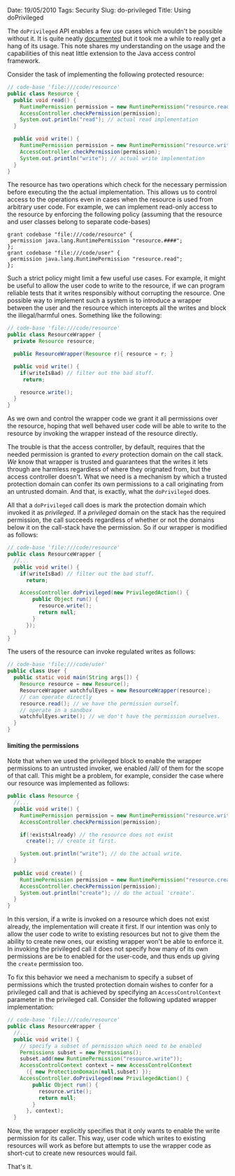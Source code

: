 Date: 19/05/2010
Tags: Security
Slug: do-privileged
Title: Using doPrivileged

The `doPrivileged` API enables a few use cases which wouldn't be possible without it.  It is quite
neatly [documented][doc] but it took me a while to really get a hang of its usage. This note shares
my understanding on the usage and the capabilities of this neat little extension to the Java access
control framework.

Consider the task of implementing the following protected resource:

``` java
// code-base 'file:///code/resource'
public class Resource {
  public void read() {
    RuntimePermission permission = new RuntimePermission("resource.read");
    AccessController.checkPermission(permission);
    System.out.println("read"); // actual read implementation 
  }

  public void write() {
    RuntimePermission permission = new RuntimePermission("resource.write");
    AccessController.checkPermission(permission);
    System.out.println("write"); // actual write implementation
  }
}
```

The resource has two operations which check for the necessary permission before executing the the
actual implementation. This allows us to control access to the operations even in cases when the
resource is used from arbitrary user code. For example, we can implement read-only access to the
resource by enforcing the following policy (assuming that the resource and user classes belong to
separate code-bases)

```
grant codebase "file:///code/resource" {
 permission java.lang.RuntimePermission "resource.####";
};
grant codebase "file:///code/user" {
 permission java.lang.RuntimePermission "resource.read";
};
```

Such a strict policy might limit a few useful use cases. For example, it might be useful to allow
the user code to write to the resource, if we can program reliable tests that it writes responsibly
without corrupting the resource. One possible way to implement such a system is to introduce a
wrapper between the user and the resource which intercepts all the writes and block the
illegal/harmful ones. Something like the following:

``` java
// code-base 'file:///code/resource'
public class ResourceWrapper {
  private Resource resource;

  public ResourceWrapper(Resource r){ resource = r; }

  public void write() {
    if(writeIsBad) // filter out the bad stuff.
     return; 

    resource.write();
  }
}
```

As we own and control the wrapper code we grant it all permissions over the resource, hoping that
well behaved user code will be able to write to the resource by invoking the wrapper instead of the
resource directly.

The trouble is that the access controller, by default, requires that the needed permission is
granted to _every_ protection domain on the call stack. _We_ know that wrapper is trusted and
guarantees that the writes it lets through are harmless regardless of where they orignated from, but
the access controller doesn't. What we need is a mechanism by which a trusted protection domain can
confer its own permissions to a call originating from an untrusted domain. And that, is exactly,
what the `doPrivileged` does.

All that a `doPrivileged` call does is mark the protection domain which invoked it as
_privileged_. If a _privileged_ domain on the stack has the required permission, the call succeeds
regardless of whether or not the domains below it on the call-stack have the permission. So if our
wrapper is modified as follows:

``` java
// code-base 'file:///code/resource'
public class ResourceWrapper {
  //...
  public void write() {
    if(writeIsBad) // filter out the bad stuff.
      return; 

    AccessController.doPrivileged(new PrivilegedAction() {
        public Object run() {
          resource.write();
          return null;
        }
      });
  }
}
```

The users of the resource can invoke regulated writes as follows:

``` java
// code-base 'file:///code/user'
public class User {
  public static void main(String args[]) {
    Resource resource = new Resource();
    ResourceWrapper watchfulEyes = new ResourceWrapper(resource);
    // can operate directly
    resource.read(); // we have the permission ourself.
    // operate in a sandbox
    watchfulEyes.write(); // we don't have the permission ourselves.
  }
}
```

#### limiting the permissions

Note that when we used the privileged block to enable the wrapper permissions to an untrusted
invoker, we enabled /all/ of them for the scope of that call. This might be a problem, for example,
consider the case where our resource was implemented as follows:

``` java
public class Resource {
  //...
  public void write() {
    RuntimePermission permission = new RuntimePermission("resource.write");
    AccessController.checkPermission(permission);

    if(!existsAlready) // the resource does not exist
      create(); // create it first.

    System.out.println("write"); // do the actual write.
  }
 
  public void create() {
    RuntimePermission permission = new RuntimePermission("resource.create");
    AccessController.checkPermission(permission);
    System.out.println("create"); // do the actual 'create'.
  }
}
```

In this version, if a write is invoked on a resource which does not exist already, the
implementation will create it first.  If our intention was only to allow the user code to write to
existing resources but not to give them the ability to create new ones, our existing wrapper won't
be able to enforce it. In invoking the privileged call it does not specify how many of its own
permissions are be to enabled for the user-code, and thus ends up giving the `create` permission
too.

To fix this behavior we need a mechanism to specify a subset of permissions which the trusted
protection domain wishes to confer for a privileged call and that is achieved by specifying an
`AccessControlContext` parameter in the privileged call.  Consider the following updated wrapper
implementation:

``` java
// code-base 'file:///code/resource'
public class ResourceWrapper {
  //...
  public void write() {
    // specify a subset of permission which need to be enabled
    Permissions subset = new Permissions();
    subset.add(new RuntimePermission("resource.write"));
    AccessControlContext context = new AccessControlContext
      ({ new ProtectionDomain(null,subset) });
    AccessController.doPrivileged(new PrivilegedAction() {
        public Object run() {
          resource.write();
          return null;
        }
      }, context);
  }
```

Now, the wrapper explicitly specifies that it only wants to enable the write permission for its
caller. This way, user code which writes to existing resources will work as before but attempts to
use the wrapper code as short-cut to create new resources would fail.

That's it.

[doc]:http://java.sun.com/j2se/1.4.2/docs/guide/security/doprivileged.html
